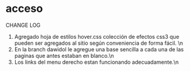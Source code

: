# acceso

CHANGE LOG

1) Agregado hoja de estilos hover.css colección de efectos css3 que pueden ser agregados al sitio según conveniencia de forma fácil. \n
2) En la branch dawidol le agregue una base sencilla a cada una de las paginas que antes estaban en blanco.\n
3) Los links del menu derecho estan funcionando adecuadamente.\n
